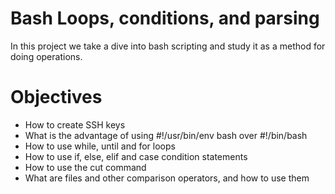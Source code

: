 # Bash Loops, conditions, and parsing
In this project we take a dive into bash scripting and study it as a method for doing operations.

# Objectives
- How to create SSH keys
- What is the advantage of using #!/usr/bin/env bash over #!/bin/bash
- How to use while, until and for loops
- How to use if, else, elif and case condition statements
- How to use the cut command
- What are files and other comparison operators, and how to use them
